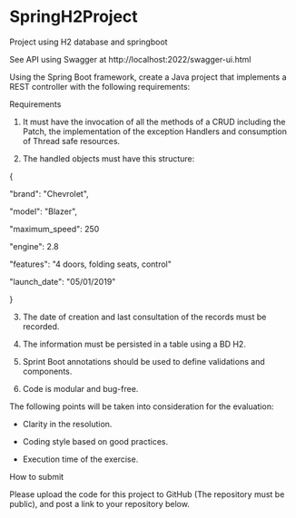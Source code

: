 # SpringH2Project
Project using H2 database and springboot

See API using Swagger at
http://localhost:2022/swagger-ui.html

Using the Spring Boot framework, create a Java project that implements a REST controller with the following requirements:



Requirements
1. It must have the invocation of all the methods of a CRUD including the Patch, the implementation of the exception Handlers and consumption of Thread safe resources.

2. The handled objects must have this structure:

{ 

"brand": "Chevrolet",

"model": "Blazer",

"maximum_speed": 250

"engine": 2.8

"features": "4 doors, folding seats, control"

"launch_date": "05/01/2019"

}

3. The date of creation and last consultation of the records must be recorded.

4. The information must be persisted in a table using a BD H2.

5. Sprint Boot annotations should be used to define validations and components.

3. Code is modular and bug-free.



The following points will be taken into consideration for the evaluation:


- Clarity in the resolution.

- Coding style based on good practices.

- Execution time of the exercise.



How to submit


Please upload the code for this project to GitHub (The repository must be public), and post a link to your repository below.
